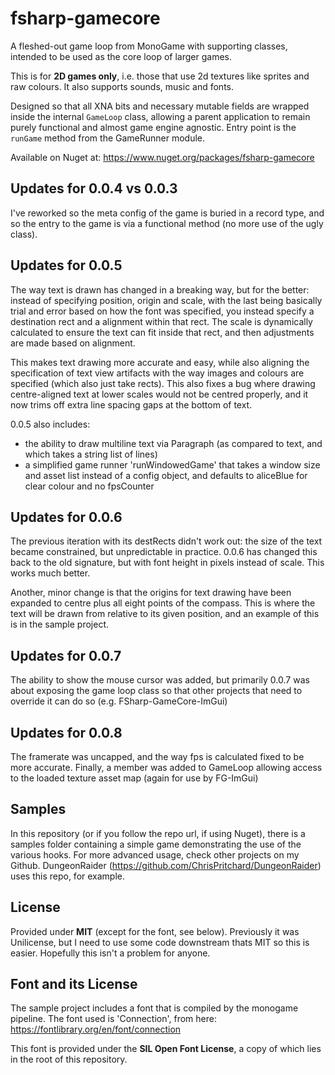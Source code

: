 # fsharp-gamecore

A fleshed-out game loop from MonoGame with supporting classes, intended to be used as the core loop of larger games.

This is for **2D games only**, i.e. those that use 2d textures like sprites and raw colours. It also supports sounds, music and fonts.

Designed so that all XNA bits and necessary mutable fields are wrapped inside the internal `GameLoop` class, allowing a parent application to remain purely functional and almost game engine agnostic. Entry point is the `runGame` method from the GameRunner module.

Available on Nuget at: <https://www.nuget.org/packages/fsharp-gamecore>

## Updates for 0.0.4 vs 0.0.3

I've reworked so the meta config of the game is buried in a record type, and so the entry to the game is via a functional method (no more use of the ugly class).

## Updates for 0.0.5

The way text is drawn has changed in a breaking way, but for the better: instead of specifying position, origin and scale, with the last being basically trial and error based on how the font was specified, you instead specify a destination rect and a alignment within that rect. The scale is dynamically calculated to ensure the text can fit inside that rect, and then adjustments are made based on alignment. 

This makes text drawing more accurate and easy, while also aligning the specification of text view artifacts with the way images and colours are specified (which also just take rects). This also fixes a bug where drawing centre-aligned text at lower scales would not be centred properly, and it now trims off extra line spacing gaps at the bottom of text.

0.0.5 also includes:

- the ability to draw multiline text via Paragraph (as compared to text, and which takes a string list of lines)
- a simplified game runner 'runWindowedGame' that takes a window size and asset list instead of a config object, and defaults to aliceBlue for clear colour and no fpsCounter

## Updates for 0.0.6

The previous iteration with its destRects didn't work out: the size of the text became constrained, but unpredictable in practice. 0.0.6 has changed this back to the old signature, but with font height in pixels instead of scale. This works much better.

Another, minor change is that the origins for text drawing have been expanded to centre plus all eight points of the compass. This is where the text will be drawn from relative to its given position, and an example of this is in the sample project.

## Updates for 0.0.7

The ability to show the mouse cursor was added, but primarily 0.0.7 was about exposing the game loop class so that other projects that need to override it can do so (e.g. FSharp-GameCore-ImGui)

## Updates for 0.0.8

The framerate was uncapped, and the way fps is calculated fixed to be more accurate. Finally, a member was added to GameLoop allowing access to the loaded texture asset map (again for use by FG-ImGui)

## Samples

In this repository (or if you follow the repo url, if using Nuget), there is a samples folder containing a simple game demonstrating the use of the various hooks. For more advanced usage, check other projects on my Github. DungeonRaider (<https://github.com/ChrisPritchard/DungeonRaider>) uses this repo, for example.

## License

Provided under **MIT** (except for the font, see below). Previously it was Unilicense, but I need to use some code downstream thats MIT so this is easier. Hopefully this isn't a problem for anyone.

## Font and its License

The sample project includes a font that is compiled by the monogame pipeline. The font used is 'Connection', from here: <https://fontlibrary.org/en/font/connection>

This font is provided under the **SIL Open Font License**, a copy of which lies in the root of this repository.
